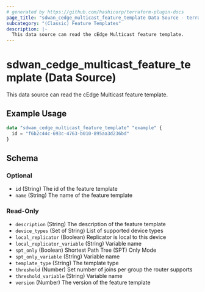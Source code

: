 ```yaml
---
# generated by https://github.com/hashicorp/terraform-plugin-docs
page_title: "sdwan_cedge_multicast_feature_template Data Source - terraform-provider-sdwan"
subcategory: "(Classic) Feature Templates"
description: |-
  This data source can read the cEdge Multicast feature template.
---
```


# sdwan_cedge_multicast_feature_template (Data Source)

This data source can read the cEdge Multicast feature template.

## Example Usage

```terraform
data "sdwan_cedge_multicast_feature_template" "example" {
  id = "f6b2c44c-693c-4763-b010-895aa3d236bd"
}
```

<!-- schema generated by tfplugindocs -->
## Schema

### Optional

- `id` (String) The id of the feature template
- `name` (String) The name of the feature template

### Read-Only

- `description` (String) The description of the feature template
- `device_types` (Set of String) List of supported device types
- `local_replicator` (Boolean) Replicator is local to this device
- `local_replicator_variable` (String) Variable name
- `spt_only` (Boolean) Shortest Path Tree (SPT) Only Mode
- `spt_only_variable` (String) Variable name
- `template_type` (String) The template type
- `threshold` (Number) Set number of joins per group the router supports
- `threshold_variable` (String) Variable name
- `version` (Number) The version of the feature template
